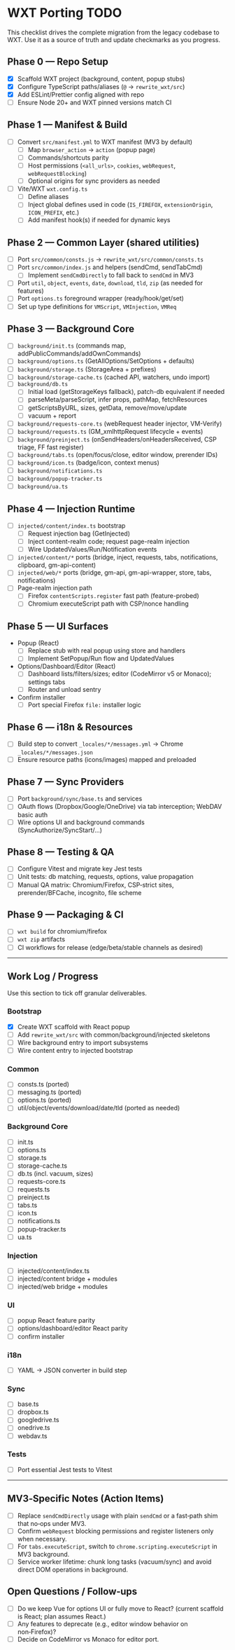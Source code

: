 # WXT Porting TODO

This checklist drives the complete migration from the legacy codebase to WXT. Use it as a source of truth and update checkmarks as you progress.

## Phase 0 — Repo Setup

- [x] Scaffold WXT project (background, content, popup stubs)
- [x] Configure TypeScript paths/aliases (`@` → `rewrite_wxt/src`)
- [x] Add ESLint/Prettier config aligned with repo
- [ ] Ensure Node 20+ and WXT pinned versions match CI

## Phase 1 — Manifest & Build

- [ ] Convert `src/manifest.yml` to WXT manifest (MV3 by default)
  - [ ] Map `browser_action` → `action` (popup page)
  - [ ] Commands/shortcuts parity
  - [ ] Host permissions (`<all_urls>`, `cookies`, `webRequest`, `webRequestBlocking`)
  - [ ] Optional origins for sync providers as needed
- [ ] Vite/WXT `wxt.config.ts`
  - [ ] Define aliases
  - [ ] Inject global defines used in code (`IS_FIREFOX`, `extensionOrigin`, `ICON_PREFIX`, etc.)
  - [ ] Add manifest hook(s) if needed for dynamic keys

## Phase 2 — Common Layer (shared utilities)

- [ ] Port `src/common/consts.js` → `rewrite_wxt/src/common/consts.ts`
- [ ] Port `src/common/index.js` and helpers (sendCmd, sendTabCmd)
  - [ ] Implement `sendCmdDirectly` to fall back to `sendCmd` in MV3
- [ ] Port `util`, `object`, `events`, `date`, `download`, `tld`, `zip` (as needed for features)
- [ ] Port `options.ts` foreground wrapper (ready/hook/get/set)
- [ ] Set up type definitions for `VMScript`, `VMInjection`, `VMReq`

## Phase 3 — Background Core

- [ ] `background/init.ts` (commands map, addPublicCommands/addOwnCommands)
- [ ] `background/options.ts` (GetAllOptions/SetOptions + defaults)
- [ ] `background/storage.ts` (StorageArea + prefixes)
- [ ] `background/storage-cache.ts` (cached API, watchers, undo import)
- [ ] `background/db.ts`
  - [ ] Initial load (getStorageKeys fallback), patch-db equivalent if needed
  - [ ] parseMeta/parseScript, infer props, pathMap, fetchResources
  - [ ] getScriptsByURL, sizes, getData, remove/move/update
  - [ ] vacuum + report
- [ ] `background/requests-core.ts` (webRequest header injector, VM-Verify)
- [ ] `background/requests.ts` (GM_xmlhttpRequest lifecycle + events)
- [ ] `background/preinject.ts` (onSendHeaders/onHeadersReceived, CSP triage, FF fast register)
- [ ] `background/tabs.ts` (open/focus/close, editor window, prerender IDs)
- [ ] `background/icon.ts` (badge/icon, context menus)
- [ ] `background/notifications.ts`
- [ ] `background/popup-tracker.ts`
- [ ] `background/ua.ts`

## Phase 4 — Injection Runtime

- [ ] `injected/content/index.ts` bootstrap
  - [ ] Request injection bag (GetInjected)
  - [ ] Inject content-realm code; request page-realm injection
  - [ ] Wire UpdatedValues/Run/Notification events
- [ ] `injected/content/*` ports (bridge, inject, requests, tabs, notifications, clipboard, gm-api-content)
- [ ] `injected/web/*` ports (bridge, gm-api, gm-api-wrapper, store, tabs, notifications)
- [ ] Page-realm injection path
  - [ ] Firefox `contentScripts.register` fast path (feature-probed)
  - [ ] Chromium executeScript path with CSP/nonce handling

## Phase 5 — UI Surfaces

- Popup (React)
  - [ ] Replace stub with real popup using store and handlers
  - [ ] Implement SetPopup/Run flow and UpdatedValues
- Options/Dashboard/Editor (React)
  - [ ] Dashboard lists/filters/sizes; editor (CodeMirror v5 or Monaco); settings tabs
  - [ ] Router and unload sentry
- Confirm installer
  - [ ] Port special Firefox `file:` installer logic

## Phase 6 — i18n & Resources

- [ ] Build step to convert `_locales/*/messages.yml` → Chrome `_locales/*/messages.json`
- [ ] Ensure resource paths (icons/images) mapped and preloaded

## Phase 7 — Sync Providers

- [ ] Port `background/sync/base.ts` and services
- [ ] OAuth flows (Dropbox/Google/OneDrive) via tab interception; WebDAV basic auth
- [ ] Wire options UI and background commands (SyncAuthorize/SyncStart/...)

## Phase 8 — Testing & QA

- [ ] Configure Vitest and migrate key Jest tests
- [ ] Unit tests: db matching, requests, options, value propagation
- [ ] Manual QA matrix: Chromium/Firefox, CSP‑strict sites, prerender/BFCache, incognito, file scheme

## Phase 9 — Packaging & CI

- [ ] `wxt build` for chromium/firefox
- [ ] `wxt zip` artifacts
- [ ] CI workflows for release (edge/beta/stable channels as desired)

---

## Work Log / Progress

Use this section to tick off granular deliverables.

### Bootstrap

- [x] Create WXT scaffold with React popup
- [ ] Add `rewrite_wxt/src` with common/background/injected skeletons
- [ ] Wire background entry to import subsystems
- [ ] Wire content entry to injected bootstrap

### Common

- [ ] consts.ts (ported)
- [ ] messaging.ts (ported)
- [ ] options.ts (ported)
- [ ] util/object/events/download/date/tld (ported as needed)

### Background Core

- [ ] init.ts
- [ ] options.ts
- [ ] storage.ts
- [ ] storage-cache.ts
- [ ] db.ts (incl. vacuum, sizes)
- [ ] requests-core.ts
- [ ] requests.ts
- [ ] preinject.ts
- [ ] tabs.ts
- [ ] icon.ts
- [ ] notifications.ts
- [ ] popup-tracker.ts
- [ ] ua.ts

### Injection

- [ ] injected/content/index.ts
- [ ] injected/content bridge + modules
- [ ] injected/web bridge + modules

### UI

- [ ] popup React feature parity
- [ ] options/dashboard/editor React parity
- [ ] confirm installer

### i18n

- [ ] YAML → JSON converter in build step

### Sync

- [ ] base.ts
- [ ] dropbox.ts
- [ ] googledrive.ts
- [ ] onedrive.ts
- [ ] webdav.ts

### Tests

- [ ] Port essential Jest tests to Vitest

---

## MV3‑Specific Notes (Action Items)

- [ ] Replace `sendCmdDirectly` usage with plain `sendCmd` or a fast‑path shim that no‑ops under MV3.
- [ ] Confirm `webRequest` blocking permissions and register listeners only when necessary.
- [ ] For `tabs.executeScript`, switch to `chrome.scripting.executeScript` in MV3 background.
- [ ] Service worker lifetime: chunk long tasks (vacuum/sync) and avoid direct DOM operations in background.

## Open Questions / Follow‑ups

- [ ] Do we keep Vue for options UI or fully move to React? (current scaffold is React; plan assumes React.)
- [ ] Any features to deprecate (e.g., editor window behavior on non‑Firefox)?
- [ ] Decide on CodeMirror vs Monaco for editor port.
